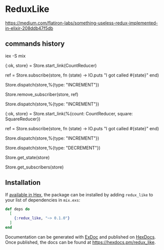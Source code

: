 # ReduxLike


https://medium.com/flatiron-labs/something-useless-redux-implemented-in-elixir-208ddb47f5db

## commands history

iex -S mix

{:ok, store} = Store.start_link(CountReducer)

ref = Store.subscribe(store, fn (state) -> IO.puts "I got called #{state}" end)

Store.dispatch(store,%{type: "INCREMENT"})

Store.remove_subscriber(store, ref)

Store.dispatch(store,%{type: "INCREMENT"})

{:ok, store} = Store.start_link(%{count: CountReducer, square: SquareReducer})

ref = Store.subscribe(store, fn (state) -> IO.puts "I got called #{state}" end)

Store.dispatch(store,%{type: "INCREMENT"})

Store.dispatch(store,%{type: "DECREMENT"})

Store.get_state(store)

Store.get_subscribers(store)

## Installation

If [available in Hex](https://hex.pm/docs/publish), the package can be installed
by adding `redux_like` to your list of dependencies in `mix.exs`:

```elixir
def deps do
  [
    {:redux_like, "~> 0.1.0"}
  ]
end
```

Documentation can be generated with [ExDoc](https://github.com/elixir-lang/ex_doc)
and published on [HexDocs](https://hexdocs.pm). Once published, the docs can
be found at <https://hexdocs.pm/redux_like>.
